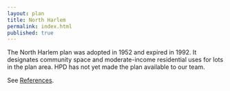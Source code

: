 ```yaml
---
layout: plan
title: North Harlem
permalink: index.html
published: true
---
```


The North Harlem plan was adopted in 1952 and expired in 1992. It designates community space and moderate-income residential uses for lots in the plan area. HPD has not yet made the plan available to our team.

See [References](http://www.urbanreviewer.org/#page=references.html).
